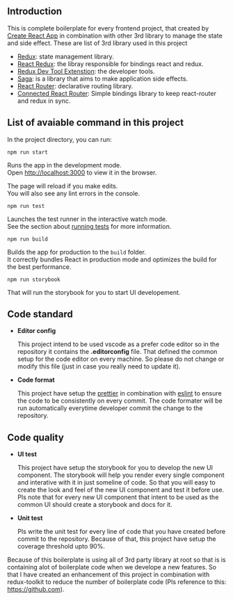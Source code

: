 ## Introduction

This is complete boilerplate for every frontend project, that created by [Create React App](https://github.com/facebook/create-react-app) in combination with other 3rd library to manage the state and side effect. These are list of 3rd library used in this project
- [Redux](https://redux.js.org/): state management library.
- [React Redux](https://github.com/reduxjs/react-redux): the libray responsible for bindings react and redux.
- [Redux Dev Tool Extenstion](https://github.com/zalmoxisus/redux-devtools-extension): the developer tools.
- [Saga](https://redux-saga.js.org/): is a library that aims to make application side effects.
- [React Router](https://reactrouter.com/): declarative routing library.
- [Connected React Router](https://github.com/supasate/connected-react-router): Simple bindings library to keep react-router and redux in sync.

## List of avaiable command in this project
In the project directory, you can run:

`npm run start`

Runs the app in the development mode.<br />
Open [http://localhost:3000](http://localhost:3000) to view it in the browser.

The page will reload if you make edits.<br />
You will also see any lint errors in the console.

`npm run test`

Launches the test runner in the interactive watch mode.<br />
See the section about [running tests](https://facebook.github.io/create-react-app/docs/running-tests) for more information.

`npm run build`

Builds the app for production to the `build` folder.<br />
It correctly bundles React in production mode and optimizes the build for the best performance.

`npm run storybook`

That will run the storybook for you to start UI developement.


## Code standard
- **Editor config**
  
  This project intend to be used vscode as a prefer code editor so in the repository it contains the **.editorconfig** file. That defined the common setup for the code editor on every machine. So please do not change or modify this file (just in case you really need to update it).
- **Code format**
  
  This project have setup the [prettier](https://prettier.io/) in combination with [eslint](https://eslint.org/) to ensure the code to be consistently on every commit. The code formater will be run automatically everytime developer commit the change to the repository.

## Code quality
- **UI test**
  
  This project have setup the storybook for you to develop the new UI component. The storybook will help you render every single component and interative with it in just someline of code. So that you will easy to create the look and feel of the new UI component and test it before use. Pls note that for every new UI component that intent to be used as the common UI should create a storybook and docs for it.
- **Unit test**
  
  Pls write the unit test for every line of code that you have created before commit to the repository. Because of that, this project have setup the coverage threshold upto 90%.
  
Because of this boilerplate is using all of 3rd party library at root so that is is containing alot of boilerplate code when we develope a new features. So that I have created an enhancement of this project in combination with redux-toolkit to reduce the number of boilerplate code (Pls reference to this: https://github.com).


